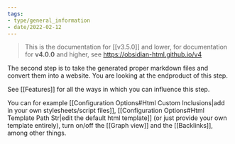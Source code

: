 ```yaml
---
tags:
- type/general_information
- date/2022-02-12
---
```

> This is the documentation for [[v3.5.0]] and lower, for documentation for **v4.0.0** and higher, see https://obsidian-html.github.io/v4


The second step is to take the generated proper markdown files and convert them into a website. You are looking at the endproduct of this step.

See [[Features]] for all the ways in which you can influence this step. 

You can for example [[Configuration Options#Html Custom Inclusions|add in your own stylesheets/script files]], [[Configuration Options#Html Template Path Str|edit the default html template]] (or just provide your own template entirely), turn on/off the [[Graph view]] and the [[Backlinks]], among other things.  